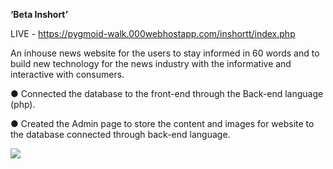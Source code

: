 <b>‘Beta Inshort’</b>

LIVE - https://pygmoid-walk.000webhostapp.com/inshortt/index.php

An inhouse news website for the users to stay   informed in 60 words and to build new technology for the news industry with the informative 
and interactive with consumers.  
 
● Connected the database to the front-end through the Back-end language (php).  

● Created the Admin page to store the content and images for website to the   database connected through back-end language.  



<img src="https://lh3.googleusercontent.com/-iZKCsbpboCY/XrEU_5TJaiI/AAAAAAAAGOE/Wpp3OfYqDDgTVxlBSVlKMmkf47OwloZmwCK8BGAsYHg/s0/Capture.JPG">


















